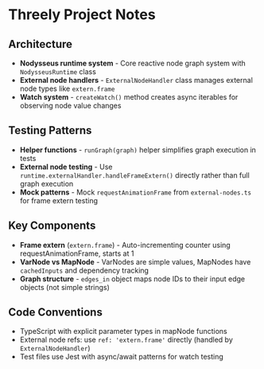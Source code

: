 # Threely Project Notes

## Architecture
- **Nodysseus runtime system** - Core reactive node graph system with `NodysseusRuntime` class
- **External node handlers** - `ExternalNodeHandler` class manages external node types like `extern.frame`
- **Watch system** - `createWatch()` method creates async iterables for observing node value changes

## Testing Patterns
- **Helper functions** - `runGraph(graph)` helper simplifies graph execution in tests
- **External node testing** - Use `runtime.externalHandler.handleFrameExtern()` directly rather than full graph execution
- **Mock patterns** - Mock `requestAnimationFrame` from `external-nodes.ts` for frame extern testing

## Key Components
- **Frame extern** (`extern.frame`) - Auto-incrementing counter using requestAnimationFrame, starts at 1
- **VarNode vs MapNode** - VarNodes are simple values, MapNodes have `cachedInputs` and dependency tracking
- **Graph structure** - `edges_in` object maps node IDs to their input edge objects (not simple strings)

## Code Conventions
- TypeScript with explicit parameter types in mapNode functions
- External node refs: use `ref: 'extern.frame'` directly (handled by `ExternalNodeHandler`)
- Test files use Jest with async/await patterns for watch testing